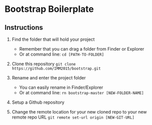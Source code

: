 # Bootstrap Boilerplate

## Instructions

1. Find the folder that will hold your project
	- Remember that you can drag a folder from Finder or Explorer
	- Or at command line:
		`cd [PATH-TO-FOLDER]`
	
2. Clone this repository
	`git clone https://github.com/IMM2015/bootstrap.git`

3. Rename and enter the project folder
	- You can easily rename in Finder/Explorer
	- Or at command line:
		`rn bootstrap-master [NEW-FOLDER-NAME]`

4. Setup a Github repository

5. Change the remote location for your new cloned repo to your new remote repo URL
	`git remote set-url origin [NEW-GIT-URL]`



